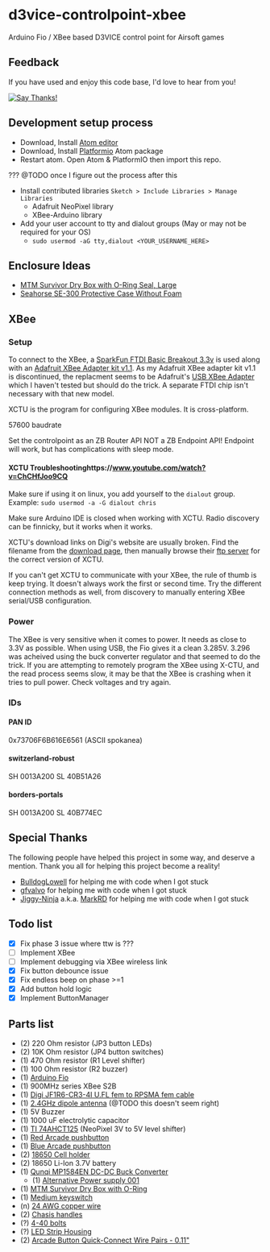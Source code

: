 # d3vice-controlpoint-xbee
Arduino Fio / XBee based D3VICE control point for Airsoft games

## Feedback

If you have used and enjoy this code base, I'd love to hear from you!

[![Say Thanks!](https://img.shields.io/badge/Say%20Thanks-!-1EAEDB.svg)](https://saythanks.io/to/insanity54)


## Development setup process

  * Download, Install [Atom editor](https://atom.io)
  * Download, Install [Platformio](https://platformio.org/install/ide?install=atom) Atom package
  * Restart atom. Open Atom & PlatformIO then import this repo.

??? @TODO once I figure out the process after this
  * Install contributed libraries `Sketch > Include Libraries > Manage Libraries`
    * Adafruit NeoPixel library
    * XBee-Arduino library
  * Add your user account to tty and dialout groups (May or may not be required for your OS)
    * `sudo usermod -aG tty,dialout <YOUR_USERNAME_HERE>`

## Enclosure Ideas

  * [MTM Survivor Dry Box with O-Ring Seal, Large](https://www.amazon.com/MTM-Survivor-Ring-Orange-Large/dp/B002KENWZY/ref=pd_rhf_ee_s_cp_0_3?_encoding=UTF8&pd_rd_i=B002KENWZY&pd_rd_r=DREY47809SR4JA75TENW&pd_rd_w=tL9qp&pd_rd_wg=YghNF&psc=1&refRID=DREY47809SR4JA75TENW)
  * [Seahorse SE-300 Protective Case Without Foam](https://www.amazon.com/Seahorse-Protective-Case-without-Orange/dp/B001A1TR1Q/ref=sr_1_14?ie=UTF8&qid=1509563510&sr=8-14&keywords=waterproof+case)


## XBee

### Setup

To connect to the XBee, a [SparkFun FTDI Basic Breakout 3.3v](https://www.sparkfun.com/products/9873) is used along with an [Adafruit XBee Adapter kit v1.1](https://www.adafruit.com/product/126). As my Adafruit XBee adapter kit v1.1 is discontinued, the replacment seems to be Adafruit's [USB XBee Adapter](https://www.adafruit.com/product/247) which I haven't tested but should do the trick. A separate FTDI chip isn't necessary with that new model.

XCTU is the program for configuring XBee modules. It is cross-platform.

57600 baudrate

Set the controlpoint as an ZB Router API NOT a ZB Endpoint API! Endpoint will work, but has complications with sleep mode.

#### XCTU Troubleshootinghttps://www.youtube.com/watch?v=ChCHfJoo9CQ

Make sure if using it on linux, you add yourself to the `dialout` group. Example: `sudo usermod -a -G dialout chris`

Make sure Arduino IDE is closed when working with XCTU. Radio discovery can be finnicky, but it works when it works.

XCTU's download links on Digi's website are usually broken. Find the filename from the [download page](https://www.digi.com/products/xbee-rf-solutions/xctu-software/xctu#productsupport-drivers), then manually browse their [ftp server](ftp://ftp1.digi.com/support/utilities/) for the correct version of XCTU.

If you can't get XCTU to communicate with your XBee, the rule of thumb is keep trying. It doesn't always work the first or second time. Try the different connection methods as well, from discovery to manually entering XBee serial/USB configuration.


### Power

The XBee is very sensitive when it comes to power. It needs as close to 3.3V as possible. When using USB, the Fio gives it a clean 3.285V. 3.296 was acheived using the buck converter regulator and that seemed to do the trick. If you are attempting to remotely program the XBee using X-CTU, and the read process seems slow, it may be that the XBee is crashing when it tries to pull power. Check voltages and try again.

### IDs

#### PAN ID

0x73706F6B616E6561 (ASCII spokanea)

#### switzerland-robust

SH 0013A200
SL 40B51A26

#### borders-portals

SH 0013A200
SL 40B774EC

## Special Thanks

The following people have helped this project in some way, and deserve a mention. Thank you all for helping this project become a reality!

  * [BulldogLowell](https://forum.arduino.cc/index.php?action=profile;u=258955) for helping me with code when I got stuck
  * [gfvalvo](https://forum.arduino.cc/index.php?action=profile;u=557197) for helping me with code when I got stuck
  * [Jiggy-Ninja](https://forum.arduino.cc/index.php?action=profile;u=53253) a.k.a. [MarkRD](https://hackaday.io/MarkRD) for helping me with code when I got stuck

## Todo list

  * [x] Fix phase 3 issue where ttw is ???
  * [ ] Implement XBee
  * [ ] Implement debugging via XBee wireless link
  * [x] Fix button debounce issue
  * [x] Fix endless beep on phase >=1
  * [x] Add button hold logic
  * [x] Implement ButtonManager

## Parts list

  * (2) 220 Ohm resistor (JP3 button LEDs)
  * (2) 10K Ohm resistor (JP4 button switches)
  * (1) 470 Ohm resistor (R1 Level shifter)
  * (1) 100 Ohm resistor (R2 buzzer)
  * (1) [Arduino Fio](https://amzn.to/2vkoAoj)
  * (1) 900MHz series XBee S2B
  * (1) [Digi JF1R6-CR3-4I U.FL fem to RPSMA fem cable](https://www.mouser.com/productdetail/digi-international/jf1r6-cr3-4i?qs=YPg7lQ8MWSd%252bJ21AYb5tjA%3D%3D)
  * (1) [2.4GHz dipole antenna](https://www.mouser.com/ProductDetail/Laird-LS-Research/001-0001?qs=%2fha2pyFaduic7%252bgB%2fLd2y%2fydYaVrig4l0IiQcO85%252biN2Plogftrjhg%3d%3d) (@TODO this doesn't seem right)
  * (1) 5V Buzzer
  * (1) 1000 uF electrolytic capacitor
  * (1) [TI 74AHCT125](http://adafru.it/1787) (NeoPixel 3V to 5V level shifter)
  * (1) [Red Arcade pushbutton](https://amzn.to/2qzc0vI)
  * (1) [Blue Arcade pushbutton](https://amzn.to/2vszEjp)
  * (2) [18650 Cell holder](https://amzn.to/2JN0Lsh)
  * (2) 18650 Li-Ion 3.7V battery
  * (1) [Qunqi MP1584EN DC-DC Buck Converter](https://amzn.to/2EPh9oB)
    * (1) [Alternative Power supply 001](https://www.ebay.com/itm/Durable-Quality-DC-DC-12V-To-3-3V-5V-Buck-Step-down-Power-Supply-Module-RH/113014911452?hash=item1a5036b1dc:g:4ecAAOSwzWpZjrM5)
  * (1) [MTM Survivor Dry Box with O-Ring](https://amzn.to/2JQuaSx)
  * (1) [Medium keyswitch](https://www.sparkfun.com/products/retired/11473)
  * (n) [24 AWG copper wire](https://amzn.to/2FrzB6S)
  * (2) [Chasis handles](https://www.mouser.com/ProductDetail/RAF-Electronic-Hardware/8075-440-A-24?qs=%2fha2pyFadugv9UkFwjFj1mse%2fGe0gQVLL5igE44%2fsfXi69vVZQTh6A%3d%3d)
  * (?) [4-40 bolts](https://www.banggood.com/4-40-UNC-Stainless-Steel-Hex-Socket-Head-Cap-Screws-Nuts-Assortment-Kit-126pcs-p-1147256.html?rmmds=search&cur_warehouse=CN)
  * (?) [LED Strip Housing](https://www.ebay.com/itm/50cm-U-V-YW-Aluminium-Housing-Holder-For-LED-Strip-Light-Bar-Under-Cabinet-Lamp/372358319157?hash=item56b2490c35:m:mi8XunysgHwlc1OMXDJ0slw:rk:29:pf:0)
  * (2) [Arcade Button Quick-Connect Wire Pairs - 0.11"](https://www.adafruit.com/product/1152)
